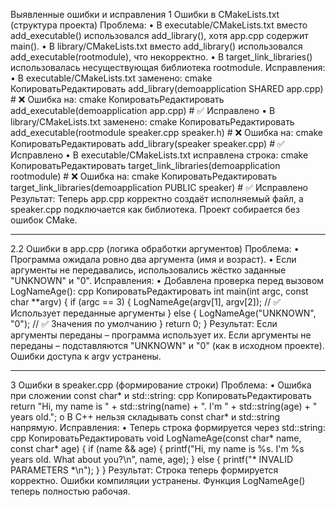 Выявленные ошибки и исправления
1 Ошибки в CMakeLists.txt (структура проекта)
 Проблема:
• В executable/CMakeLists.txt вместо add_executable() использовался add_library(), хотя app.cpp содержит main().
• В library/CMakeLists.txt вместо add_library() использовался add_executable(rootmodule), что некорректно.
• В target_link_libraries() использовалась несуществующая библиотека rootmodule.
 Исправления:
• В executable/CMakeLists.txt заменено:
cmake
КопироватьРедактировать
add_library(demoapplication SHARED app.cpp)  # ❌ Ошибка
на:
cmake
КопироватьРедактировать
add_executable(demoapplication app.cpp)  # ✅ Исправлено
• В library/CMakeLists.txt заменено:
cmake
КопироватьРедактировать
add_executable(rootmodule speaker.cpp speaker.h)  # ❌ Ошибка
на:
cmake
КопироватьРедактировать
add_library(speaker speaker.cpp)  # ✅ Исправлено
• В executable/CMakeLists.txt исправлена строка:
cmake
КопироватьРедактировать
target_link_libraries(demoapplication rootmodule)  # ❌ Ошибка
на:
cmake
КопироватьРедактировать
target_link_libraries(demoapplication PUBLIC speaker)  # ✅ Исправлено
 Результат:
 Теперь app.cpp корректно создаёт исполняемый файл, а speaker.cpp подключается как библиотека.
 Проект собирается без ошибок CMake.
________________________________________
2.2 Ошибки в app.cpp (логика обработки аргументов)
 Проблема:
• Программа ожидала ровно два аргумента (имя и возраст).
• Если аргументы не передавались, использовались жёстко заданные "UNKNOWN" и "0".
 Исправления:
• Добавлена проверка перед вызовом LogNameAge():
cpp
КопироватьРедактировать
int main(int argc, const char **argv)
{
    if (argc == 3)
    {
        LogNameAge(argv[1], argv[2]);  // ✅ Использует переданные аргументы
    }
    else
    {
        LogNameAge("UNKNOWN", "0");  // ✅ Значения по умолчанию
    }
    return 0;
}
 Результат:
 Если аргументы переданы – программа использует их.
 Если аргументы не переданы – подставляются "UNKNOWN" и "0" (как в исходном проекте).
 Ошибки доступа к argv устранены.
________________________________________
3 Ошибки в speaker.cpp (формирование строки)
 Проблема:
• Ошибка при сложении const char* и std::string:
cpp
КопироватьРедактировать
return "Hi, my name is " + std::string(name) + ". I'm " + std::string(age) + " years old.";
o В C++ нельзя складывать const char* и std::string напрямую.
 Исправления:
• Теперь строка формируется через std::string:
cpp
КопироватьРедактировать
void LogNameAge(const char* name, const char* age)
{
    if (name && age)
    {
        printf("Hi, my name is %s. I'm %s years old. What about you?\n", name, age);
    }
    else
    {
        printf("* INVALID PARAMETERS *\n");
    }
}
 Результат:
 Строка теперь формируется корректно.
 Ошибки компиляции устранены.
 Функция LogNameAge() теперь полностью рабочая.